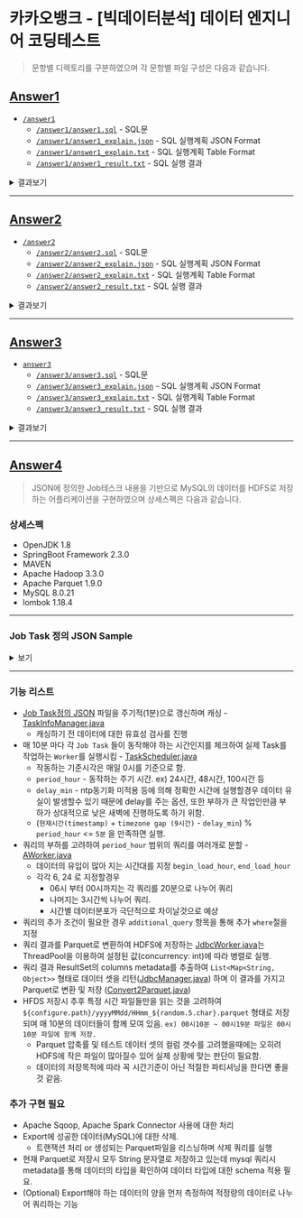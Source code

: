 # 카카오뱅크 - [빅데이터분석] 데이터 엔지니어 코딩테스트

> 문항별 디렉토리를 구분하였으며 각 문항별 파일 구성은 다음과 같습니다.

## [Answer1](https://github.com/nowonjh/k_a_k_a_o_bank_coding_test/tree/master/answer1)
* [`/answer1`](https://github.com/nowonjh/k_a_k_a_o_bank_coding_test/tree/master/answer1)
	* [`/answer1/answer1.sql`](https://github.com/nowonjh/k_a_k_a_o_bank_coding_test/blob/master/answer1/answer1.sql) - SQL문
	* [`/answer1/answer1_explain.json`](https://github.com/nowonjh/k_a_k_a_o_bank_coding_test/blob/master/answer1/answer1_explain.json) - SQL 실행계획 JSON Format
	* [`/answer1/answer1_explain.txt`](https://github.com/nowonjh/k_a_k_a_o_bank_coding_test/blob/master/answer1/answer1_explain.txt) - SQL 실행계획 Table Format
	* [`/answer1/answer1_result.txt`](https://github.com/nowonjh/k_a_k_a_o_bank_coding_test/blob/master/answer1/answer1_result.txt)  - SQL 실행 결과


<details><summary>결과보기</summary>

| 구분         | 월                     | 화                      | 수                     | 목                     | 금                     | 토                     | 일                  |
| ------ | ------ | ------ | ------ | ------ | ------ | ------ | ------ |
| Top1 메뉴    | 가이드 (9)             | 이체내역 (22)           | 세이프박스 (12)        | 이체내역 (5)           | 추천 (5)               | 모임통장 (10)          | 정기예금 (3)        |
| Top2 메뉴    | 세이프박스 (8)         | 추천 (20)               | 가이드 (10)            | 내카드 (4)             | 내정보 (4)             | 가이드 (7)             | 가이드 (2)          |
| Top3 메뉴    | 내신용정보 (6)         | 내카드 (19)             | 추천 (10)              | 추천 (4)               | 이체내역 (4)           | 내정보 (7)             | 내신용정보 (2)      |
| Top4 메뉴    | 내카드 (6)             | 세이프박스 (18)         | 정기예금 (9)           | 내신용정보 (3)         | 내카드 (3)             | 세이프박스 (6)         | 세이프박스 (2)      |
| Top5 메뉴    | 모임통장 (6)           | 가이드 (17)             | 내신용정보 (7)         | 세이프박스 (3)         | 모임통장 (3)           | 이체내역 (5)           | 이체내역 (2)        |
| Top6 메뉴    | 추천 (6)               | 내신용정보 (17)         | 이체내역 (7)           | 정기예금 (1)           | 세이프박스 (3)         | 추천 (5)               | 내정보 (1)          |
| Top7 메뉴    | 카드이용내역 (6)       | 정기예금 (17)           | 내정보 (4)             | 카드이용내역 (1)       | 내신용정보 (2)         | 카드이용내역 (5)       | 내카드 (1)          |
| Top8 메뉴    | 내정보 (5)             | 모임통장 (14)           | 내카드 (4)             | -                      | 가이드 (1)             | 내카드 (4)             | -                   |
| Top9 메뉴    | 이체내역 (5)           | 카드이용내역 (13)       | 모임통장 (4)           | -                      | 정기예금 (1)           | 내신용정보 (2)         | -                   |
| Top10 메뉴   | 정기예금 (5)           | 내정보 (11)             | 카드이용내역 (3)       | -                      | 카드이용내역 (1)       | 정기예금 (1)           | -                   |

</details>

---

## [Answer2](https://github.com/nowonjh/k_a_k_a_o_bank_coding_test/tree/master/answer2)
* [`/answer2`](https://github.com/nowonjh/k_a_k_a_o_bank_coding_test/tree/master/answer2)
	* [`/answer2/answer2.sql`](https://github.com/nowonjh/k_a_k_a_o_bank_coding_test/blob/master/answer2/answer2.sql) - SQL문
	* [`/answer2/answer2_explain.json`](https://github.com/nowonjh/k_a_k_a_o_bank_coding_test/blob/master/answer2/answer2_explain.json) - SQL 실행계획 JSON Format
	* [`/answer2/answer2_explain.txt`](https://github.com/nowonjh/k_a_k_a_o_bank_coding_test/blob/master/answer2/answer2_explain.txt) - SQL 실행계획 Table Format
	* [`/answer2/answer2_result.txt`](https://github.com/nowonjh/k_a_k_a_o_bank_coding_test/blob/master/answer2/answer2_result.txt)  - SQL 실행 결과

<details><summary>결과보기</summary>

| 메뉴명             | 이전 메뉴명        | 접근 건수     | 비율(%)   |
| ------ | ------ | -----: | -----: |
| logout             | 가이드             |            16 |     13.55 |
| logout             | 이체내역           |            15 |     12.71 |
| logout             | 추천               |            15 |     12.71 |
| logout             | 내정보             |            14 |     11.86 |
| logout             | 모임통장           |            13 |     11.01 |
| logout             | 세이프박스         |            12 |     10.16 |
| logout             | 내카드             |            11 |      9.32 |
| logout             | 내신용정보         |            10 |      8.47 |
| logout             | 정기예금           |             6 |      5.08 |
| logout             | 카드이용내역       |             6 |      5.08 |
| 가이드             | login              |            14 |     30.43 |
| 가이드             | 세이프박스         |            10 |     21.73 |
| 가이드             | 추천               |             7 |     15.21 |
| 가이드             | 정기예금           |             4 |      8.69 |
| 가이드             | 내정보             |             3 |      6.52 |
| 가이드             | 내카드             |             2 |      4.34 |
| 가이드             | 모임통장           |             2 |      4.34 |
| 가이드             | 카드이용내역       |             2 |      4.34 |
| 가이드             | 내신용정보         |             1 |      2.17 |
| 가이드             | 이체내역           |             1 |      2.17 |
| 내신용정보         | login              |            10 |     25.64 |
| 내신용정보         | 세이프박스         |             5 |     12.82 |
| 내신용정보         | 내카드             |             4 |     10.25 |
| 내신용정보         | 모임통장           |             4 |     10.25 |
| 내신용정보         | 추천               |             4 |     10.25 |
| 내신용정보         | 가이드             |             3 |      7.69 |
| 내신용정보         | 내정보             |             3 |      7.69 |
| 내신용정보         | 이체내역           |             3 |      7.69 |
| 내신용정보         | 정기예금           |             3 |      7.69 |
| 내정보             | 세이프박스         |             7 |     21.87 |
| 내정보             | login              |             5 |     15.62 |
| 내정보             | 추천               |             5 |     15.62 |
| 내정보             | 카드이용내역       |             4 |     12.50 |
| 내정보             | 이체내역           |             3 |      9.37 |
| 내정보             | 내신용정보         |             2 |      6.25 |
| 내정보             | 내카드             |             2 |      6.25 |
| 내정보             | 모임통장           |             2 |      6.25 |
| 내정보             | 정기예금           |             2 |      6.25 |
| 내카드             | login              |            13 |     31.70 |
| 내카드             | 이체내역           |             7 |     17.07 |
| 내카드             | 정기예금           |             7 |     17.07 |
| 내카드             | 가이드             |             4 |      9.75 |
| 내카드             | 세이프박스         |             4 |      9.75 |
| 내카드             | 내신용정보         |             2 |      4.87 |
| 내카드             | 모임통장           |             2 |      4.87 |
| 내카드             | 내정보             |             1 |      2.43 |
| 내카드             | 카드이용내역       |             1 |      2.43 |
| 모임통장           | 세이프박스         |             6 |     16.21 |
| 모임통장           | 이체내역           |             5 |     13.51 |
| 모임통장           | 정기예금           |             5 |     13.51 |
| 모임통장           | login              |             4 |     10.81 |
| 모임통장           | 카드이용내역       |             4 |     10.81 |
| 모임통장           | 가이드             |             3 |      8.10 |
| 모임통장           | 내카드             |             3 |      8.10 |
| 모임통장           | 추천               |             3 |      8.10 |
| 모임통장           | 내신용정보         |             2 |      5.40 |
| 모임통장           | 내정보             |             2 |      5.40 |
| 세이프박스         | login              |            14 |     26.92 |
| 세이프박스         | 내카드             |             8 |     15.38 |
| 세이프박스         | 내신용정보         |             6 |     11.53 |
| 세이프박스         | 이체내역           |             6 |     11.53 |
| 세이프박스         | 카드이용내역       |             6 |     11.53 |
| 세이프박스         | 가이드             |             4 |      7.69 |
| 세이프박스         | 모임통장           |             3 |      5.76 |
| 세이프박스         | 내정보             |             2 |      3.84 |
| 세이프박스         | 정기예금           |             2 |      3.84 |
| 세이프박스         | 추천               |             1 |      1.92 |
| 이체내역           | login              |            16 |     32.00 |
| 이체내역           | 내신용정보         |            10 |     20.00 |
| 이체내역           | 추천               |             5 |     10.00 |
| 이체내역           | 가이드             |             4 |      8.00 |
| 이체내역           | 내카드             |             4 |      8.00 |
| 이체내역           | 내정보             |             3 |      6.00 |
| 이체내역           | 카드이용내역       |             3 |      6.00 |
| 이체내역           | 세이프박스         |             2 |      4.00 |
| 이체내역           | 정기예금           |             2 |      4.00 |
| 이체내역           | 모임통장           |             1 |      2.00 |
| 정기예금           | login              |            13 |     35.13 |
| 정기예금           | 가이드             |             7 |     18.91 |
| 정기예금           | 추천               |             7 |     18.91 |
| 정기예금           | 내신용정보         |             3 |      8.10 |
| 정기예금           | 내카드             |             3 |      8.10 |
| 정기예금           | 이체내역           |             2 |      5.40 |
| 정기예금           | 내정보             |             1 |      2.70 |
| 정기예금           | 모임통장           |             1 |      2.70 |
| 추천               | login              |            24 |     48.00 |
| 추천               | 세이프박스         |             5 |     10.00 |
| 추천               | 내카드             |             4 |      8.00 |
| 추천               | 가이드             |             3 |      6.00 |
| 추천               | 모임통장           |             3 |      6.00 |
| 추천               | 이체내역           |             3 |      6.00 |
| 추천               | 카드이용내역       |             3 |      6.00 |
| 추천               | 내신용정보         |             2 |      4.00 |
| 추천               | 정기예금           |             2 |      4.00 |
| 추천               | 내정보             |             1 |      2.00 |
| 카드이용내역       | 모임통장           |             6 |     20.68 |
| 카드이용내역       | login              |             5 |     17.24 |
| 카드이용내역       | 이체내역           |             5 |     17.24 |
| 카드이용내역       | 정기예금           |             4 |     13.79 |
| 카드이용내역       | 추천               |             3 |     10.34 |
| 카드이용내역       | 가이드             |             2 |      6.89 |
| 카드이용내역       | 내정보             |             2 |      6.89 |
| 카드이용내역       | 내신용정보         |             1 |      3.44 |
| 카드이용내역       | 세이프박스         |             1 |      3.44 |

</details>

---

## [Answer3](https://github.com/nowonjh/k_a_k_a_o_bank_coding_test/tree/master/answer3)
* [`answer3`](https://github.com/nowonjh/k_a_k_a_o_bank_coding_test/tree/master/answer3)
	* [`/answer3/answer3.sql`](https://github.com/nowonjh/k_a_k_a_o_bank_coding_test/blob/master/answer3/answer3.sql) - SQL문
	* [`/answer3/answer3_explain.json`](https://github.com/nowonjh/k_a_k_a_o_bank_coding_test/blob/master/answer3/answer3_explain.json) - SQL 실행계획 JSON Format
	* [`/answer3/answer3_explain.txt`](https://github.com/nowonjh/k_a_k_a_o_bank_coding_test/blob/master/answer3/answer3_explain.txt) - SQL 실행계획 Table Format
	* [`/answer3/answer3_result.txt`](https://github.com/nowonjh/k_a_k_a_o_bank_coding_test/blob/master/answer3/answer3_result.txt)  - SQL 실행 결과

<details><summary>결과보기</summary>

| 사용자번호      | 성별   | 나이   | 지역명    | 이전지역명      | 이동통신사명       | 가입일    | 최빈메뉴     | 최근메뉴           |
| ----: | ----- | ----: | ----- | ----- | ----- | ----- | ----- | ----- |
| 001             | 여     | 17     | 포천      | 연천            | LG                 | 20190301  | 추천         | 카드이용내역       |
| 002             | 남     | 30     | 창원      | 김해            | 알뜰폰             | 20190311  | 정기예금     | 추천               |
| 003             | 여     | 45     | 천안      | 용인            | KT                 | 20190305  | 이체내역     | 이체내역           |
| 004             | 남     | 58     | 양주      | 서울            | -                  | 20190302  | 가이드       | 세이프박스         |

</details>

---

## [Answer4](https://github.com/nowonjh/k_a_k_a_o_bank_coding_test/tree/master/answer4)

> JSON에 정의한 Job테스크 내용을 기반으로 MySQL의 데이터를 HDFS로 저장 하는 어플리케이션을 구현하였으며 상세스펙은 다음과 같습니다.

### 상세스펙
* OpenJDK 1.8
* SpringBoot Framework 2.3.0
* MAVEN
* Apache Hadoop 3.3.0
* Apache Parquet 1.9.0
* MySQL 8.0.21
* lombok 1.18.4

---

### Job Task 정의 JSON Sample 

<details><summary>보기</summary>

```json
[
    {
        "name" : "menu_log_ETL_Job",
        "delay_min": 20,
        "period_hour": 24,
        "concurrency": 3,
        "delete_after_stored": true,
        "connector": "jdbc",    // jdbc, sqoop, spark
        "source": {
            "type": "mysql",
            "url": "jdbc:mysql://localhost:3306/kakaobank?characterEncoding=UTF-8&serverTimezone=UTC",
            "driver_class_name": "com.mysql.cj.jdbc.Driver",
            "username": "root",
            "password": "<password>",
            "table_name": "menu_log",
            "time_field": "log_tktm",
            "time_format": "yyyyMMddHHmmss",
            "begin_load_hour": 6,
            "end_load_hour": 24,
            "additional_query": "menu_nm <> 'logout'"
        },
        "target": {
            "type": "hdfs",    // hdfs, aws_s3, samba, local
            "url": "hdfs://localhost:11000",
            "format": "parquet",      // parquet, csv
            "path": "/data/menu_log"
        }
    }
]

```
### JSON 정의에 따른 Object 클래스
* [TaskInfoVO.java](https://github.com/nowonjh/k_a_k_a_o_bank_coding_test/blob/master/answer4/src/main/java/com/kakao/codingtest/taskinfo/vo/TaskInfoVO.java)
    * [SourceVO.java](https://github.com/nowonjh/k_a_k_a_o_bank_coding_test/blob/master/answer4/src/main/java/com/kakao/codingtest/taskinfo/vo/SourceVO.java)
    * [TargetVO.java](https://github.com/nowonjh/k_a_k_a_o_bank_coding_test/blob/master/answer4/src/main/java/com/kakao/codingtest/taskinfo/vo/TargetVO.java)

</details>

---
### 기능 리스트
* [Job Task정의 JSON](https://github.com/nowonjh/k_a_k_a_o_bank_coding_test/blob/master/answer4/conf/task_info.json) 파일을 주기적(1분)으로 갱신하며 캐싱 -  [TaskInfoManager.java](https://github.com/nowonjh/k_a_k_a_o_bank_coding_test/blob/master/answer4/src/main/java/com/kakao/codingtest/taskinfo/TaskInfoManager.java)
    * 캐싱하기 전 데이터에 대한 유효성 검사를 진행
* 매 10분 마다 각 `Job Task` 들이 동작해야 하는 시간인지를 체크하여
실제 Task를 작업하는 `Worker`를 실행시킴 - [TaskScheduler.java](https://github.com/nowonjh/k_a_k_a_o_bank_coding_test/blob/master/answer4/src/main/java/com/kakao/codingtest/scheduler/TaskScheduler.java)
    * 작동하는 기준시각은 매일 0시를 기준으로 함.
    * `period_hour` - 동작하는 주기 시간. ex) 24시간, 48시간, 100시간 등
    * `delay_min` - ntp동기화 미적용 등에 의해 정확한 시간에 실행할경우 데이터 유실이 발생할수 있기 때문에 delay를 주는 옵션, 또한 부하가 큰 작업인만큼 부하가 상대적으로 낮은 새벽에 진행하도록 하기 위함. 
    * (`현재시간(timestamp)` + `timezone gap (9시간)` - `delay_min`) %
    `period_hour` <= `5분` 을 만족하면 실행.
* 쿼리의 부하를 고려하여 `period_hour` 범위의 쿼리를 여러개로 분할 -  [AWorker.java](https://github.com/nowonjh/k_a_k_a_o_bank_coding_test/blob/master/answer4/src/main/java/com/kakao/codingtest/taskinfo/TaskInfoManager.java)
    * 데이터의 유입이 많아 지는 시간대를 지정 `begin_load_hour`, `end_load_hour`
    * 각각 6, 24 로 지정할경우
       * 06시 부터 00시까지는 각 쿼리를 20분으로 나누어 쿼리
       * 나머지는 3시간씩 나누어 쿼리.
       * 시간별 데이터분포가 극단적으로 차이날것으로 예상
* 쿼리의 추가 조건이 필요한 경우 `additional_query` 항목을 통해 추가 `where`절을 지정
* 쿼리 결과를 Parquet로 변환하여 HDFS에 저장하는 [JdbcWorker.java](https://github.com/nowonjh/k_a_k_a_o_bank_coding_test/blob/master/answer4/src/main/java/com/kakao/codingtest/worker/JDBCWorker.java)는 ThreadPool을 이용하여 설정된 값(concurrency: int)에 따라 병렬로 실행.
* 쿼리 결과 ResultSet의 columns metadata를 추출하여 `List<Map<String, Object>>` 형태로 데이터 셋을 리턴([JdbcManager.java](https://github.com/nowonjh/k_a_k_a_o_bank_coding_test/blob/master/answer4/src/main/java/com/kakao/codingtest/jdbc/JdbcManager.java)) 하며 이 결과를 가지고 Parquet로 변환 및 저장 ([Convert2Parquet.java](https://github.com/nowonjh/k_a_k_a_o_bank_coding_test/blob/master/answer4/src/main/java/com/kakao/codingtest/target/Convert2Parquet.java))
* HFDS 저장시 추후 특정 시간 파일들만을 읽는 것을 고려하여 `${configure.path}/yyyyMMdd/HHmm_${random.5.char}.parquet` 형태로 저장되며 매 10분의 데이터들이 함께 모여 있음. `ex) 00시10분 ~ 00시19분 파일은 00시10분 파일에 함께 저장.`
    * Parquet 압축률 및 테스트 데이터 셋의 컬럼 갯수를 고려했을때에는 오히려 HDFS에 작은 파일이 많아질수 있어 실제 상황에 맞는 판단이 필요함.
    * 데이터의 저장목적에 따라 꼭 시간기준이 아닌 적절한 파티셔닝을 한다면 좋을 것 같음.

### 추가 구현 필요
* Apache Sqoop, Apache Spark Connector 사용에 대한 처리
* Export에 성공한 데이터(MySQL)에 대한 삭제.
	* 트랜잭션 처리 or 생성되는 Parquet파일을 리스닝하며 삭제 쿼리를 실행
* 현재 Parquet로 저장시 모두 String 문자열로 저장하고 있는데
  mysql 쿼리시 metadata를 통해 데이터의 타입을 확인하여 데이터 타입에 대한 schema 적용 필요.
* (Optional) Export해야 하는 데이터의 양을 먼저 측정하여 적정량의 데이터로 나누어 쿼리하는 기능

